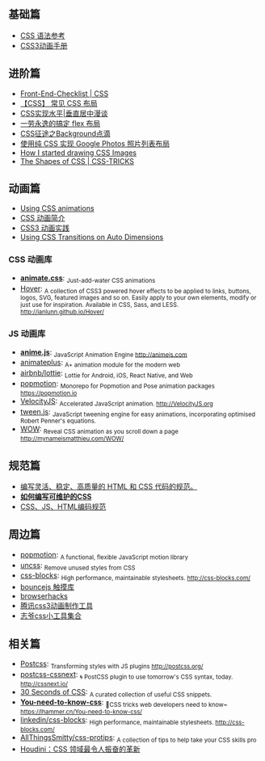 ## 基础篇

- [CSS 语法参考](http://tympanus.net/codrops/css_reference)
- [CSS3动画手册](http://isux.tencent.com/css3/index.html)

## 进阶篇

- [Front-End-Checklist | CSS](https://github.com/thedaviddias/Front-End-Checklist#css)
- [【CSS】 常见 CSS 布局](http://cherryblog.site/common-CSS-layout.html#more)
- [CSS实现水平|垂直居中漫谈](https://jeffjade.com/2015/11/14/2015-11-14-css-achieve-horizontal_vertical_center/)
- [一劳永逸的搞定 flex 布局](https://juejin.im/post/58e3a5a0a0bb9f0069fc16bb)
- [CSS征途之Background点滴](https://jeffjade.com/2015/06/29/2015-06-29-css-background/)
- [使用纯 CSS 实现 Google Photos 照片列表布局](https://github.com/xieranmaya/blog/issues/4)
- [How I started drawing CSS Images](https://blog.prototypr.io/how-i-started-drawing-css-images-3fd878675c89)
- [The Shapes of CSS | CSS-TRICKS](https://css-tricks.com/examples/ShapesOfCSS/)

## 动画篇

- [Using CSS animations](https://developer.mozilla.org/en-US/docs/Web/CSS/CSS_Animations/Using_CSS_animations)
- [CSS 动画简介](http://www.ruanyifeng.com/blog/2014/02/css_transition_and_animation.html)
- [CSS3 动画实践](https://aotu.io/notes/2016/01/04/css3-animation/index.html)
- [Using CSS Transitions on Auto Dimensions](https://css-tricks.com/using-css-transitions-auto-dimensions/)

### CSS 动画库

- [**animate.css**](https://daneden.github.io/animate.css): <sub>Just-add-water CSS animations</sub>
- [Hover](https://github.com/IanLunn/Hover): <sub>A collection of CSS3 powered hover effects to be applied to links, buttons, logos, SVG, featured images and so on. Easily apply to your own elements, modify or just use for inspiration. Available in CSS, Sass, and LESS. http://ianlunn.github.io/Hover/</sub>

### JS 动画库

- [**anime.js**](https://github.com/juliangarnier/anime): <sub>JavaScript Animation Engine http://animejs.com</sub>
- [animateplus](https://github.com/bendc/animateplus): <sub>A+ animation module for the modern web</sub>
- [airbnb/lottie](https://github.com/airbnb/lottie/): <sub>Lottie for Android, iOS, React Native, and Web</sub>
- [popmotion](https://github.com/Popmotion/popmotion): <sub>Monorepo for Popmotion and Pose animation packages https://popmotion.io</sub>
- [VelocityJS](https://github.com/julianshapiro/velocity): <sub>Accelerated JavaScript animation. http://VelocityJS.org</sub>
- [tween.js](https://github.com/tweenjs/tween.js): <sub>JavaScript tweening engine for easy animations, incorporating optimised Robert Penner's equations.</sub>
- [WOW](https://github.com/matthieua/WOW): <sub>Reveal CSS animation as you scroll down a page http://mynameismatthieu.com/WOW/</sub>

## 规范篇

- [编写灵活、稳定、高质量的 HTML 和 CSS 代码的规范。](http://codeguide.bootcss.com/)
- [**如何编写可维护的CSS**](https://github.com/chadluo/CSS-Guidelines/blob/master/README.md)
- [CSS、JS、HTML编码规范](https://guide.aotu.io/docs/css/code.html)

## 周边篇  

- [popmotion](https://popmotion.io/): <sub>A functional, flexible JavaScript motion library</sub>
- [uncss](https://github.com/uncss/uncss): <sub>Remove unused styles from CSS</sub>
- [css-blocks](https://github.com/linkedin/css-blocks): <sub>High performance, maintainable stylesheets. http://css-blocks.com/</sub>
- [bouncejs 触摸库](http://bouncejs.com)  
- [browserhacks](http://browserhacks.com)
- [腾讯css3动画制作工具](http://isux.tencent.com/css3/tools.html)
- [志爷css小工具集合](https://linxz.github.io/tianyizone)

## 相关篇

- [Postcss](https://github.com/postcss/postcss): <sub>Transforming styles with JS plugins http://postcss.org/</sub>
- [postcss-cssnext](https://github.com/MoOx/postcss-cssnext): <sub>🌀 PostCSS plugin to use tomorrow's CSS syntax, today. http://cssnext.io/</sub>
- [30 Seconds of CSS](https://github.com/atomiks/30-seconds-of-css): <sub>A curated collection of useful CSS snippets.</sub>
- [**You-need-to-know-css**](https://github.com/l-hammer/You-need-to-know-css): <sub>🖖CSS tricks web developers need to know~ https://lhammer.cn/You-need-to-know-css/</sub>
- [linkedin/css-blocks](https://github.com/linkedin/css-blocks): <sub>High performance, maintainable stylesheets. http://css-blocks.com/</sub>
- [AllThingsSmitty/css-protips](https://github.com/AllThingsSmitty/css-protips): <sub>A collection of tips to help take your CSS skills pro</sub>
- [Houdini：CSS 领域最令人振奋的革新](https://zhuanlan.zhihu.com/p/20939640)

